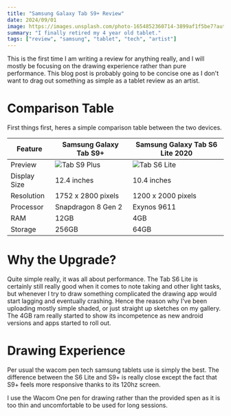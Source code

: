 ```yaml
---
title: "Samsung Galaxy Tab S9+ Review"
date: 2024/09/01
image: https://images.unsplash.com/photo-1654852360714-3899af1f5be7?auto=format&fit=crop&w=500&h=500&q=30
summary: "I finally retired my 4 year old tablet."
tags: ["review", "samsung", "tablet", "tech", "artist"]
---
```


This is the first time I am writing a review for anything really, and I will mostly be focusing on the drawing experience rather than pure performance. This blog post is probably going to be concise one as I don't want to drag out something as simple as a tablet review as an artist.

# Comparison Table

First things first, heres a simple comparison table between the two devices.

| Feature      | Samsung Galaxy Tab S9+                           | Samsung Galaxy Tab S6 Lite 2020                  |
| ------------ | ------------------------------------------------ | ------------------------------------------------ |
| Preview      | ![Tab S9 Plus](https://i.imgur.com/qXMZilR.jpeg) | ![Tab S6 Lite](https://i.imgur.com/y8ZTHmQ.jpeg) |
| Display Size | 12.4 inches                                      | 10.4 inches                                      |
| Resolution   | 1752 x 2800 pixels                               | 1200 x 2000 pixels                               |
| Processor    | Snapdragon 8 Gen 2                               | Exynos 9611                                      |
| RAM          | 12GB                                             | 4GB                                              |
| Storage      | 256GB                                            | 64GB                                             |

# Why the Upgrade?

Quite simple really, it was all about performance. The Tab S6 Lite is certainly still really good when it comes to note taking and other light tasks, but whenever I try to draw something complicated the drawing app would start lagging and eventually crashing. Hence the reason why I've been uploading mostly simple shaded, or just straight up sketches on my gallery. The 4GB ram really started to show its incompetence as new android versions and apps started to roll out.

# Drawing Experience

Per usual the wacom pen tech samsung tablets use is simply the best. The difference between the S6 Lite and S9+ is really close except the fact that S9+ feels more responsive thanks to its 120hz screen.

I use the Wacom One pen for drawing rather than the provided spen as it is too thin and uncomfortable to be used for long sessions.

